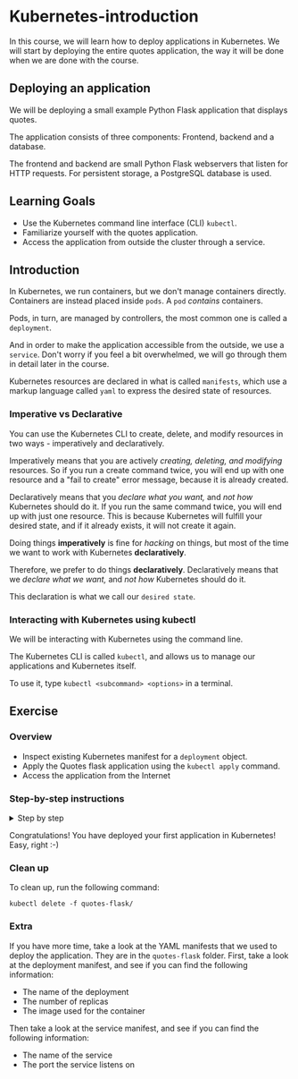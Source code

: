 # Kubernetes-introduction

In this course, we will learn how to deploy applications in Kubernetes.
We will start by deploying the entire quotes application, the way it will be done when we are done
with the course.

## Deploying an application

We will be deploying a small example Python Flask application that displays quotes.

The application consists of three components: Frontend, backend and a database.

The frontend and backend are small Python Flask webservers that listen for HTTP requests.
For persistent storage, a PostgreSQL database is used.

## Learning Goals

- Use the Kubernetes command line interface (CLI) `kubectl`.
- Familiarize yourself with the quotes application.
- Access the application from outside the cluster through a service.

## Introduction

In Kubernetes, we run containers, but we don't manage containers directly. Containers are instead
placed inside `pods`. A `pod` _contains_ containers.

Pods, in turn, are managed by controllers, the most common one is called a `deployment`.

And in order to make the application accessible from the outside, we use a `service`. Don't worry
if you feel a bit overwhelmed, we will go through them in detail later in the course.

Kubernetes resources are declared in what is called `manifests`, which use a markup language called
`yaml` to express the desired state of resources.

### Imperative vs Declarative

You can use the Kubernetes CLI to create, delete, and modify resources in two ways - imperatively
and declaratively.

Imperatively means that you are actively _creating, deleting, and modifying_ resources. So if you
run a create command twice, you will end up with one resource and a "fail to create"
error message, because it is already created.

Declaratively means that you _declare what you want,_ and _not how_ Kubernetes should do it. If you
run the same command twice, you will end up with just one resource. This is because Kubernetes
will fulfill your desired state, and if it already exists, it will not create it again.

Doing things **imperatively** is fine for _hacking_ on things, but most of the time we want to work
with Kubernetes **declaratively**.

Therefore, we prefer to do things **declaratively**.
Declaratively means that we _declare what we want,_ and _not how_ Kubernetes should do it.

This declaration is what we call our `desired state`.

### Interacting with Kubernetes using kubectl

We will be interacting with Kubernetes using the command line.

The Kubernetes CLI is called `kubectl`, and allows us to manage our applications and Kubernetes itself.

To use it, type `kubectl <subcommand> <options>` in a terminal.

## Exercise

### Overview

- Inspect existing Kubernetes manifest for a `deployment` object.
- Apply the Quotes flask application using the `kubectl apply` command.
- Access the application from the Internet

### Step-by-step instructions

<details>
<summary>Step by step</summary>

### Inspect existing Kubernetes manifest for a `deployment` object

We have prepared all the Kubernetes manifests that you need for the application to run.

You can find the manifest in the folder called `quotes-flask`.

- Open up the frontend manifest located at `quotes-flask/frontend-deployment.yaml`.

Try to see if you can find information about:

- The name of the deployment
- The number of replicas
- The image used for the container
- The port the container listens on

Do not worry if you don't understand everything yet; we will go through it in detail later in the course.

### Apply the manifest using the `kubectl apply`

Use the `kubectl apply -f <file>` command to send the manifest with your desired state to Kubernetes:

``` bash
kubectl apply -f quotes-flask/
```

Expected output:

```text
configmap/backend-config created
deployment.apps/backend created
service/backend created
deployment.apps/frontend created
service/frontend created
configmap/postgres-config created
deployment.apps/postgres created
persistentvolumeclaim/postgres-pvc created
secret/postgres-secret created
service/postgres created
```

- You can verify that the deployment is created by running the `kubectl get deployments` command.

``` bash
kubectl get deployments
```

Expected output:

```text
NAME            READY   UP-TO-DATE   AVAILABLE   AGE
backend         1/1     1            1           27s
frontend        1/1     1            1           27s
postgres        1/1     1            1           27s
```

> :bulb: You might need to issue the command a couple of times, as it might take a few seconds for
> the deployment to be created and available.

### Access the application from the Internet

We are getting a little ahead of our exercises here, but to illustrate that we have
a functioning application running in our cluster, let's try accessing it from a browser!

First off, get the `service` called `frontend` and note down the NodePort, by finding the `PORT(S)`
column and noting the number on the right side of the colon `:`

> :bulb: A `service` is a networking abstraction that enables a lot of the neat networking features
> of Kubernetes. We will cover `services` in detail in a later exercise, so just go with it for now :thumbsup:

``` bash
kubectl get service frontend
```

Expected output:

```text
NAME        TYPE       CLUSTER-IP      EXTERNAL-IP   PORT(S)        AGE
frontend    NodePort   10.96.223.218   <none>        80:32458/TCP   12s
```

In this example, Kubernetes has chosen port `32458`; you will most likely get a different number.

Finally, look up the IP address of a node in the cluster with:

``` bash
kubectl get nodes -o wide
```

> :bulb: The `-o wide` flag makes the output more verbose, i.e., to include the IPs

Expected output:

```text
NAME    STATUS   . . . INTERNAL-IP  EXTERNAL-IP     . . .
node1   Ready    . . . 10.123.0.8   35.240.20.246   . . .
node2   Ready    . . . 10.123.0.7   35.205.245.42   . . .
```

In the example, your external IP address is either `35.240.20.246` or `35.205.245.42`.

The `frontend` service is of type `NodePort` and will be exposed on _all_ of the nodes. The
service will be exposed on the port with the number you noted down above.

Choose one of the `EXTERNAL-IP`'s, and point your web browser to the address:
`<EXTERNAL-IP>:<PORT>` - note the colon `:` that separates EXTERNAL-IP and PORT

In this example, the address could be `35.240.20.246:32458`, or `35.205.245.42:32458`.

You should see the application in the browser now!

</details>

Congratulations! You have deployed your first application in Kubernetes! Easy, right :-)

### Clean up

To clean up, run the following command:

```shell
kubectl delete -f quotes-flask/
```

### Extra

If you have more time, take a look at the YAML manifests that we used to deploy the application.
They are in the `quotes-flask` folder.
First, take a look at the deployment manifest, and see if you can find the following information:

- The name of the deployment
- The number of replicas
- The image used for the container

Then take a look at the service manifest, and see if you can find the following information:

- The name of the service
- The port the service listens on
